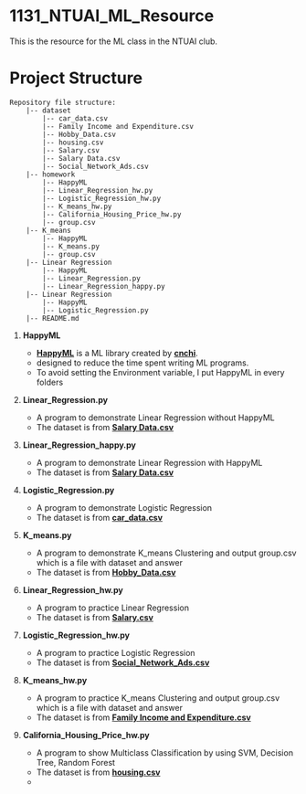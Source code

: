 # 1131_NTUAI_ML_Resource
This is the resource for the ML class in the NTUAI club.

# Project Structure

```
Repository file structure:
    |-- dataset
        |-- car_data.csv
        |-- Family Income and Expenditure.csv
        |-- Hobby_Data.csv
        |-- housing.csv
        |-- Salary.csv
        |-- Salary Data.csv
        |-- Social_Network_Ads.csv
    |-- homework
        |-- HappyML
        |-- Linear_Regression_hw.py
        |-- Logistic_Regression_hw.py
        |-- K_means_hw.py
        |-- California_Housing_Price_hw.py
        |-- group.csv
    |-- K_means
        |-- HappyML
        |-- K_means.py
        |-- group.csv
    |-- Linear Regression
        |-- HappyML
        |-- Linear_Regression.py
        |-- Linear_Regression_happy.py
    |-- Linear Regression
        |-- HappyML
        |-- Logistic_Regression.py
    |-- README.md
```
1. **HappyML**
   - [**HappyML**](https://github.com/cnchi/HappyML) is a ML library created by [**cnchi**](https://github.com/cnchi).
   - designed to reduce the time spent writing ML programs.
   - To avoid setting the Environment variable, I put HappyML in every folders

2. **Linear_Regression.py**
    - A program to demonstrate Linear Regression without HappyML
    - The dataset is from [**Salary Data.csv**](https://www.kaggle.com/datasets/mastmustu/income)
3. **Linear_Regression_happy.py**
    - A program to demonstrate Linear Regression with HappyML
    - The dataset is from [**Salary Data.csv**](https://www.kaggle.com/datasets/mastmustu/income)
4. **Logistic_Regression.py**
   - A program to demonstrate Logistic Regression
   - The dataset is from [**car_data.csv**](https://www.kaggle.com/datasets/gabrielsantello/cars-purchase-decision-dataset)
5. **K_means.py**
   - A program to demonstrate K_means Clustering and output group.csv which is a file with dataset and answer
   - The dataset is from [**Hobby_Data.csv**](https://www.kaggle.com/datasets/rsadiq/salary)
6. **Linear_Regression_hw.py**
   - A program to practice Linear Regression
   - The dataset is from [**Salary.csv**](https://www.kaggle.com/datasets/rsadiq/salary)
7. **Logistic_Regression_hw.py**
   - A program to practice Logistic Regression
   - The dataset is from [**Social_Network_Ads.csv**](https://www.kaggle.com/datasets/d4rklucif3r/social-network-ads)
8. **K_means_hw.py**
   - A program to practice K_means Clustering and output group.csv which is a file with dataset and answer
   - The dataset is from [**Family Income and Expenditure.csv**](https://www.kaggle.com/datasets/grosvenpaul/family-income-and-expenditure)
9. **California_Housing_Price_hw.py**
   - A program to show Multiclass Classification by using SVM, Decision Tree, Random Forest
   - The dataset is from [**housing.csv**](https://www.kaggle.com/datasets/camnugent/california-housing-prices)
   - 
